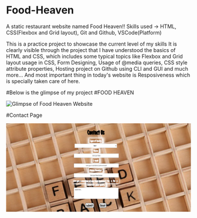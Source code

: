 # Food-Heaven
A static restaurant website named Food Heaven!!
Skills used -> HTML, CSS(Flexbox and Grid layout), Git and Github, VSCode(Platform)

This is a practice project to showcase the current level of my skills
It is clearly visible through the project that I have understood the basics of HTML and CSS, which includes some typical topics like Flexbox and Grid layout usage in CSS, Form Designing, Usage of @media queries, CSS style attribute properties, Hosting project on Github using CLI and GUI and much more...
And most important thing in today's website is Resposiveness which is specially taken care of here. 

#Below is the glimpse of my project #FOOD HEAVEN

![Glimpse of Food Heaven Website](./website-img/img-wesite-Food-Heaven.png)

#Contact Page

![Glimpse of Food Heaven Website Contact Page](./website-img/img-contact-page.png)
